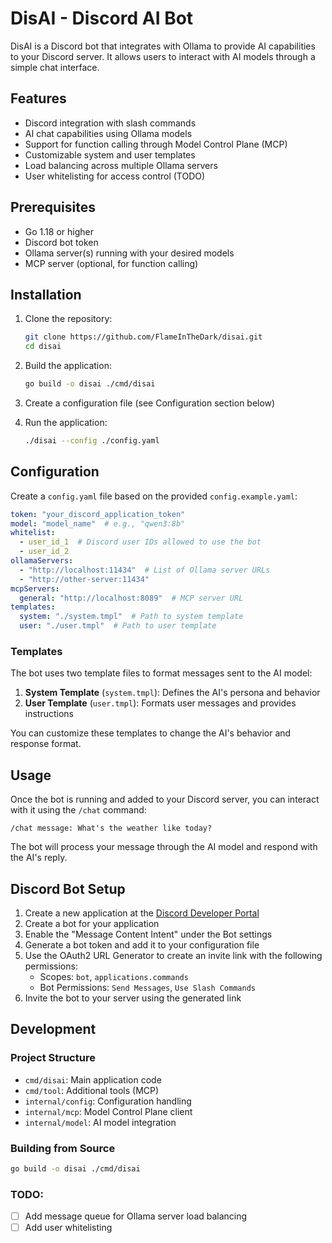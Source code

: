 # DisAI - Discord AI Bot

DisAI is a Discord bot that integrates with Ollama to provide AI capabilities to your Discord server. It allows users to interact with AI models through a simple chat interface.

## Features

- Discord integration with slash commands
- AI chat capabilities using Ollama models
- Support for function calling through Model Control Plane (MCP)
- Customizable system and user templates
- Load balancing across multiple Ollama servers
- User whitelisting for access control (TODO)

## Prerequisites

- Go 1.18 or higher
- Discord bot token
- Ollama server(s) running with your desired models
- MCP server (optional, for function calling)

## Installation

1. Clone the repository:
   ```bash
   git clone https://github.com/FlameInTheDark/disai.git
   cd disai
   ```

2. Build the application:
   ```bash
   go build -o disai ./cmd/disai
   ```

3. Create a configuration file (see Configuration section below)

4. Run the application:
   ```bash
   ./disai --config ./config.yaml
   ```

## Configuration

Create a `config.yaml` file based on the provided `config.example.yaml`:

```yaml
token: "your_discord_application_token"
model: "model_name"  # e.g., "qwen3:8b"
whitelist:
  - user_id_1  # Discord user IDs allowed to use the bot
  - user_id_2
ollamaServers:
  - "http://localhost:11434"  # List of Ollama server URLs
  - "http://other-server:11434"
mcpServers:
  general: "http://localhost:8089"  # MCP server URL
templates:
  system: "./system.tmpl"  # Path to system template
  user: "./user.tmpl"  # Path to user template
```

### Templates

The bot uses two template files to format messages sent to the AI model:

1. **System Template** (`system.tmpl`): Defines the AI's persona and behavior
2. **User Template** (`user.tmpl`): Formats user messages and provides instructions

You can customize these templates to change the AI's behavior and response format.

## Usage

Once the bot is running and added to your Discord server, you can interact with it using the `/chat` command:

```
/chat message: What's the weather like today?
```

The bot will process your message through the AI model and respond with the AI's reply.

## Discord Bot Setup

1. Create a new application at the [Discord Developer Portal](https://discord.com/developers/applications)
2. Create a bot for your application
3. Enable the "Message Content Intent" under the Bot settings
4. Generate a bot token and add it to your configuration file
5. Use the OAuth2 URL Generator to create an invite link with the following permissions:
   - Scopes: `bot`, `applications.commands`
   - Bot Permissions: `Send Messages`, `Use Slash Commands`
6. Invite the bot to your server using the generated link

## Development

### Project Structure

- `cmd/disai`: Main application code
- `cmd/tool`: Additional tools (MCP)
- `internal/config`: Configuration handling
- `internal/mcp`: Model Control Plane client
- `internal/model`: AI model integration

### Building from Source

```bash
go build -o disai ./cmd/disai
```

### TODO:
- [ ] Add message queue for Ollama server load balancing
- [ ] Add user whitelisting